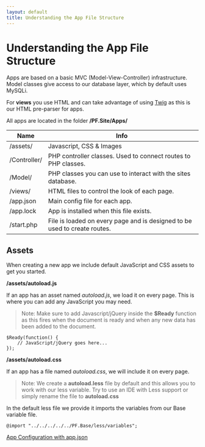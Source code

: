```yaml
---
layout: default
title: Understanding the App File Structure
---
```


# Understanding the App File Structure

Apps are based on a basic MVC (Model-View-Controller) infrastructure. Model classes give access to our database
layer, which by default uses MySQLi.

For **views** you use HTML and can take advantage of using [Twig](http://twig.sensiolabs.org/) as this is our HTML pre-parser for apps.

All apps are located in the folder **/PF.Site/Apps/**

Name | Info
--- | ---
/assets/ | Javascript, CSS &amp; Images
/Controller/ | PHP controller classes. Used to connect routes to PHP classes.
/Model/ | PHP classes you can use to interact with the sites database.
/views/ | HTML files to control the look of each page.
/app.json | Main config file for each app.
/app.lock | App is installed when this file exists.
/start.php | File is loaded on every page and is designed to be used to create routes.

## Assets

When creating a new app we include default JavaScript and CSS assets to get you started.

**/assets/autoload.js**

If an app has an asset named *autoload.js*, we load it on every page. This is where you can add any JavaScript you may need.

> Note: Make sure to add Javascript/jQuery inside the **$Ready** function as this fires when the document is ready and when any new
> data has been added to the document.

<pre><code class="javascript">$Ready(function() {
    // JavaScript/jQuery goes here...
});</code></pre>

**/assets/autoload.css**

If an app has a file named *autoload.css*, we will include it on every page.

> Note: We create a **autoload.less** file by default and this allows you to work with our less variable. Try to use an IDE with Less support
> or simply rename the file to **autoload.css**

In the default less file we provide it imports the variables from our Base variable file.

<pre><code class="css">@import "../../../../../PF.Base/less/variables";</code></pre>

<a href="/apps/configuration/" class="next">App Configuration with app.json</a>